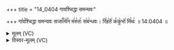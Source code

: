 +++
title = "14_0404 गावश्चिद्धा समन्यवः"

+++
गा꣡व꣢श्चिद्धा समन्यवः सजा꣣꣬त्ये꣢꣯न म꣣रु꣢तः꣣ स꣡ब꣢न्धवः। रि꣣ह꣡ते꣢ क꣣कु꣡भो꣢ मि꣣थः꣢ ॥ 14:0404 ॥

<details><summary>मूलम् (VC)</summary>

गा꣡व꣢श्चिद्घा समन्यवः सजा꣣꣬त्ये꣢꣯न म꣣रु꣢तः꣣ स꣡ब꣢न्धवः । रि꣣ह꣡ते꣢ क꣣कु꣡भो꣢ मि꣣थः꣢ ॥४०४॥
</details>

<details><summary>विस्वर-मूलम् (VC)</summary>

गावश्चिद्घा समन्यवः सजात्येन मरुतः सबन्धवः । रिहते ककुभो मिथः ॥४०४॥
</details>